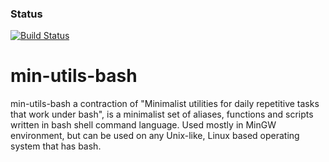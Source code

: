 ### Status
[![Build Status](https://travis-ci.org/wolf3d/min-utils-bash.svg?branch=devel)](https://travis-ci.org/wolf3d/min-utils-bash.svg?branch=devel)

# min-utils-bash
min-utils-bash a contraction of "Minimalist utilities for daily repetitive tasks that work under bash", is a minimalist set of aliases, functions and scripts written in bash shell command language. Used mostly in MinGW environment, but can be used on any Unix-like, Linux based operating system that has bash.

